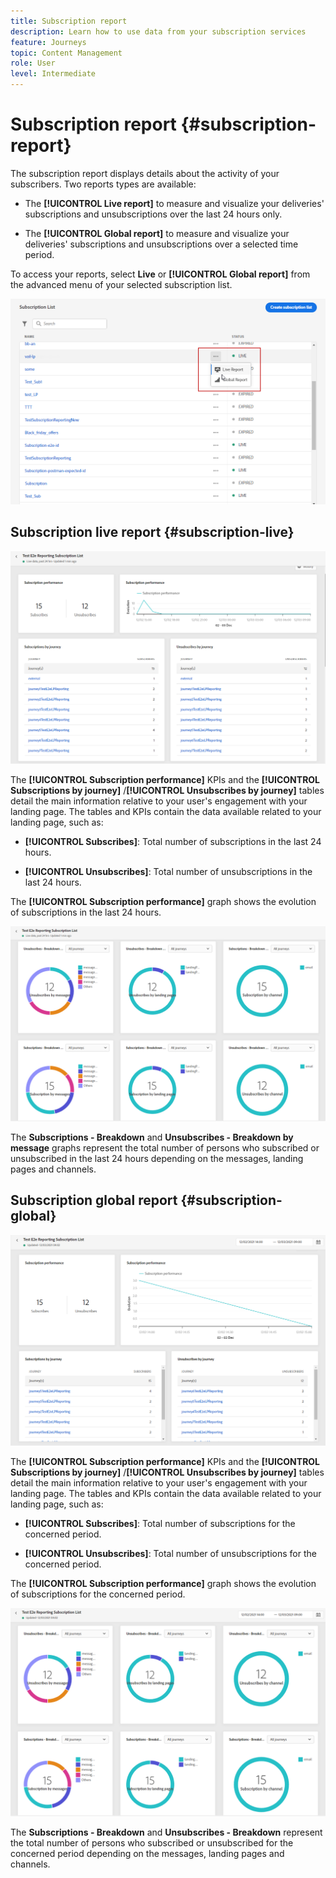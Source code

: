 ```yaml
---
title: Subscription report
description: Learn how to use data from your subscription services
feature: Journeys
topic: Content Management
role: User
level: Intermediate
---
```

# Subscription report {#subscription-report}

The subscription report displays details about the activity of your subscribers. Two reports types are available:

* The **[!UICONTROL Live report]** to measure and visualize your deliveries' subscriptions and unsubscriptions over the last 24 hours only.

* The **[!UICONTROL Global report]** to measure and visualize your deliveries' subscriptions and unsubscriptions over a selected time period.

To access your reports, select **Live** or **[!UICONTROL Global report]** from the advanced menu of your selected subscription list.

![](../assets/subscription_report_6.png)

## Subscription live report {#subscription-live}

![](../assets/subscription_report_3.png)

The **[!UICONTROL Subscription performance]** KPIs and the **[!UICONTROL Subscriptions by journey]** /**[!UICONTROL Unsubscribes by journey]** tables detail the main information relative to your user's engagement with your landing page. The tables and KPIs contain the data available related to your landing page, such as:

* **[!UICONTROL Subscribes]**: Total number of subscriptions in the last 24 hours.

* **[!UICONTROL Unsubscribes]**: Total number of unsubscriptions in the last 24 hours.

The **[!UICONTROL Subscription performance]** graph shows the evolution of subscriptions in the last 24 hours.

![](../assets/subscription_report_4.png)

The **Subscriptions - Breakdown** and **Unsubscribes - Breakdown by message** graphs represent the total number of persons who subscribed or unsubscribed in the last 24 hours depending on the messages, landing pages and channels.

## Subscription global report {#subscription-global}

![](../assets/subscription_report_1.png)

The **[!UICONTROL Subscription performance]** KPIs and the **[!UICONTROL Subscriptions by journey]** /**[!UICONTROL Unsubscribes by journey]** tables detail the main information relative to your user's engagement with your landing page. The tables and KPIs contain the data available related to your landing page, such as:

* **[!UICONTROL Subscribes]**: Total number of subscriptions for the concerned period.

* **[!UICONTROL Unsubscribes]**: Total number of unsubscriptions for the concerned period.

The **[!UICONTROL Subscription performance]** graph shows the evolution of subscriptions for the concerned period.

![](../assets/subscription_report_2.png)

The **Subscriptions - Breakdown** and **Unsubscribes - Breakdown** represent the total number of persons who subscribed or unsubscribed for the concerned period depending on the messages, landing pages and channels.

